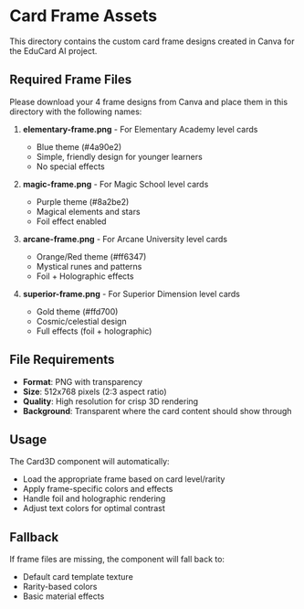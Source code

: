 # Card Frame Assets

This directory contains the custom card frame designs created in Canva for the EduCard AI project.

## Required Frame Files

Please download your 4 frame designs from Canva and place them in this directory with the following names:

1. **elementary-frame.png** - For Elementary Academy level cards
   - Blue theme (#4a90e2)
   - Simple, friendly design for younger learners
   - No special effects

2. **magic-frame.png** - For Magic School level cards  
   - Purple theme (#8a2be2)
   - Magical elements and stars
   - Foil effect enabled

3. **arcane-frame.png** - For Arcane University level cards
   - Orange/Red theme (#ff6347) 
   - Mystical runes and patterns
   - Foil + Holographic effects

4. **superior-frame.png** - For Superior Dimension level cards
   - Gold theme (#ffd700)
   - Cosmic/celestial design
   - Full effects (foil + holographic)

## File Requirements

- **Format**: PNG with transparency
- **Size**: 512x768 pixels (2:3 aspect ratio)
- **Quality**: High resolution for crisp 3D rendering
- **Background**: Transparent where the card content should show through

## Usage

The Card3D component will automatically:
- Load the appropriate frame based on card level/rarity
- Apply frame-specific colors and effects
- Handle foil and holographic rendering
- Adjust text colors for optimal contrast

## Fallback

If frame files are missing, the component will fall back to:
- Default card template texture
- Rarity-based colors
- Basic material effects 